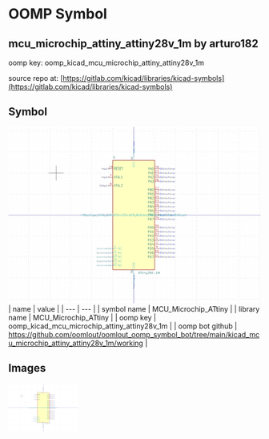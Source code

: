 # OOMP Symbol  
## mcu_microchip_attiny_attiny28v_1m  by arturo182  
  
oomp key: oomp_kicad_mcu_microchip_attiny_attiny28v_1m  
  
source repo at: [https://gitlab.com/kicad/libraries/kicad-symbols](https://gitlab.com/kicad/libraries/kicad-symbols)  
## Symbol  
  
[![working.png](working_600.png)](working.png)  
| name | value | 
| --- | --- | 
| symbol name | MCU_Microchip_ATtiny | 
| library name | MCU_Microchip_ATtiny | 
| oomp key | oomp_kicad_mcu_microchip_attiny_attiny28v_1m | 
| oomp bot github | https://github.com/oomlout/oomlout_oomp_symbol_bot/tree/main/kicad_mcu_microchip_attiny_attiny28v_1m/working | 
## Images  
  
[![working.png](working_140.png)](working.png)  
